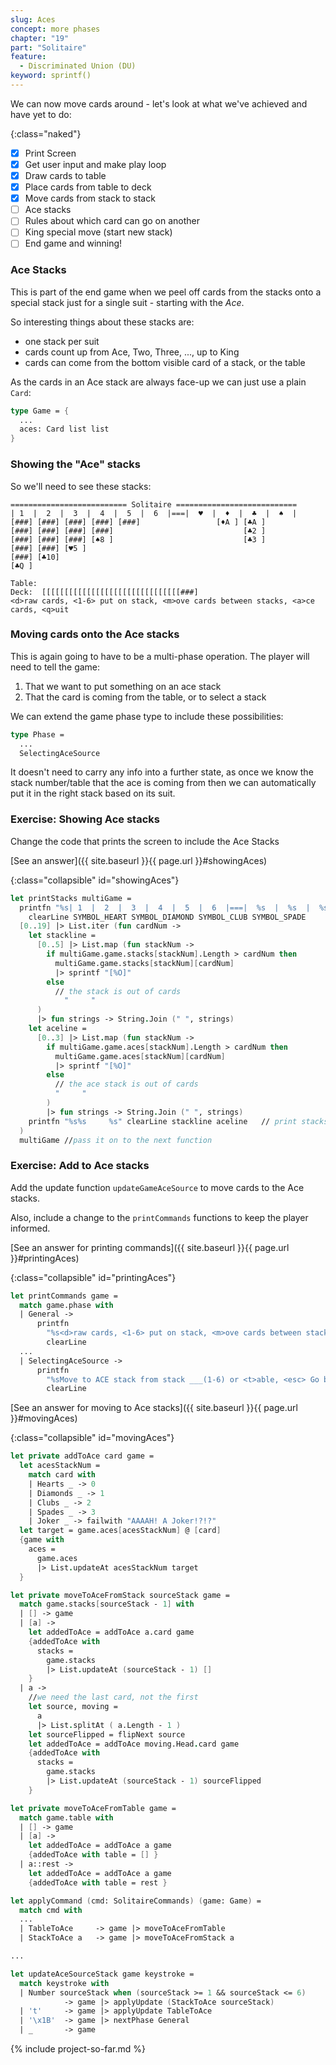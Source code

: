 ```yaml
---
slug: Aces
concept: more phases
chapter: "19"
part: "Solitaire"
feature: 
  - Discriminated Union (DU)
keyword: sprintf()
---
```


We can now move cards around - let's look at what we've achieved and have yet to do:

{:class="naked"}
- [x] Print Screen
- [x] Get user input and make play loop
- [x] Draw cards to table
- [x] Place cards from table to deck
- [x] Move cards from stack to stack
- [ ] Ace stacks
- [ ] Rules about which card can go on another
- [ ] King special move (start new stack)
- [ ] End game and winning!

### Ace Stacks

This is part of the end game when we peel off cards from the stacks onto a special stack just for a single suit - starting with the _Ace_.

So interesting things about these stacks are:
- one stack per suit
- cards count up from Ace, Two, Three, ..., up to King
- cards can come from the bottom visible card of a stack, or the table

As the cards in an Ace stack are always face-up we can just use a plain `Card`:
```fsharp
type Game = {
  ...
  aces: Card list list
}
```

### Showing the "Ace" stacks
So we'll need to see these stacks:
```
========================== Solitaire ===========================
| 1  |  2  |  3  |  4  |  5  |  6  |===|  ♥  |  ♦  |  ♣  |  ♠  |
[###] [###] [###] [###] [###]                 [♦A ] [♣A ]
[###] [###] [###] [###]                             [♣2 ]
[###] [###] [###] [♠8 ]                             [♣3 ]
[###] [###] [♥5 ]                  
[###] [♣10]                        
[♣Q ]                              

Table: 
Deck:  [[[[[[[[[[[[[[[[[[[[[[[[[[[[[[[###]
<d>raw cards, <1-6> put on stack, <m>ove cards between stacks, <a>ce cards, <q>uit
```

### Moving cards onto the Ace stacks

This is again going to have to be a multi-phase operation.  The player will need to tell the game:
1. That we want to put something on an ace stack
1. That the card is coming from the table, or to select a stack

We can extend the game phase type to include these possibilities:

```fsharp
type Phase = 
  ...
  SelectingAceSource
```

It doesn't need to carry any info into a further state, as once we know the stack number/table that the ace is coming from then we can automatically put it in the right stack based on its suit.

### Exercise: Showing Ace stacks

Change the code that prints the screen to include the Ace Stacks

[See an answer]({{ site.baseurl }}{{ page.url }}#showingAces)

{:class="collapsible" id="showingAces"}
```fsharp
let printStacks multiGame = 
  printfn "%s| 1  |  2  |  3  |  4  |  5  |  6  |===|  %s  |  %s  |  %s  |  %s  |" 
    clearLine SYMBOL_HEART SYMBOL_DIAMOND SYMBOL_CLUB SYMBOL_SPADE
  [0..19] |> List.iter (fun cardNum ->
    let stackline = 
      [0..5] |> List.map (fun stackNum ->
        if multiGame.game.stacks[stackNum].Length > cardNum then 
          multiGame.game.stacks[stackNum][cardNum]
          |> sprintf "[%O]"
        else
          // the stack is out of cards
            "     "         
      )
      |> fun strings -> String.Join (" ", strings)
    let aceline =
      [0..3] |> List.map (fun stackNum ->
        if multiGame.game.aces[stackNum].Length > cardNum then 
          multiGame.game.aces[stackNum][cardNum]
          |> sprintf "[%O]"
        else
          // the ace stack is out of cards
          "     "         
        )
        |> fun strings -> String.Join (" ", strings)          
    printfn "%s%s     %s" clearLine stackline aceline   // print stacks then aces on the same line
  )
  multiGame //pass it on to the next function
```



### Exercise: Add to Ace stacks

Add the update function `updateGameAceSource` to move cards to the Ace stacks. 

Also, include a change to the `printCommands` functions to keep the player informed.  

[See an answer for printing commands]({{ site.baseurl }}{{ page.url }}#printingAces)

{:class="collapsible" id="printingAces"}
```fsharp
let printCommands game =
  match game.phase with
  | General -> 
      printfn 
        "%s<d>raw cards, <1-6> put on stack, <m>ove cards between stacks, <a>ce cards, <q>uit" 
        clearLine  
  ...
  | SelectingAceSource ->
      printfn 
        "%sMove to ACE stack from stack ___(1-6) or <t>able, <esc> Go back, <q>uit" 
        clearLine    
```

[See an answer for moving to Ace stacks]({{ site.baseurl }}{{ page.url }}#movingAces)

{:class="collapsible" id="movingAces"}
```fsharp
let private addToAce card game =
  let acesStackNum =
    match card with 
    | Hearts _ -> 0
    | Diamonds _ -> 1
    | Clubs _ -> 2
    | Spades _ -> 3
    | Joker _ -> failwith "AAAAH! A Joker!?!?"
  let target = game.aces[acesStackNum] @ [card]
  {game with 
    aces =
      game.aces
      |> List.updateAt acesStackNum target
  }

let private moveToAceFromStack sourceStack game =
  match game.stacks[sourceStack - 1] with 
  | [] -> game
  | [a] -> 
    let addedToAce = addToAce a.card game
    {addedToAce with 
      stacks = 
        game.stacks 
        |> List.updateAt (sourceStack - 1) [] 
    }
  | a ->
    //we need the last card, not the first
    let source, moving = 
      a 
      |> List.splitAt ( a.Length - 1 )
    let sourceFlipped = flipNext source
    let addedToAce = addToAce moving.Head.card game
    {addedToAce with 
      stacks = 
        game.stacks 
        |> List.updateAt (sourceStack - 1) sourceFlipped 
    }

let private moveToAceFromTable game =
  match game.table with 
  | [] -> game
  | [a] -> 
    let addedToAce = addToAce a game
    {addedToAce with table = [] }
  | a::rest -> 
    let addedToAce = addToAce a game
    {addedToAce with table = rest }

let applyCommand (cmd: SolitaireCommands) (game: Game) =
  match cmd with 
  ...
  | TableToAce     -> game |> moveToAceFromTable
  | StackToAce a   -> game |> moveToAceFromStack a

... 

let updateAceSourceStack game keystroke =
  match keystroke with 
  | Number sourceStack when (sourceStack >= 1 && sourceStack <= 6) 
            -> game |> applyUpdate (StackToAce sourceStack)
  | 't'     -> game |> applyUpdate TableToAce
  | '\x1B'  -> game |> nextPhase General
  | _       -> game   

```

{% include project-so-far.md %}
